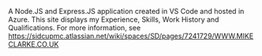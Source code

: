 A Node.JS and Express.JS application created in VS Code and hosted in Azure.
This site displays my Experience, Skills, Work History and Qualifications.
For more information, see https://sidcupmc.atlassian.net/wiki/spaces/SD/pages/7241729/WWW.MIKECLARKE.CO.UK
